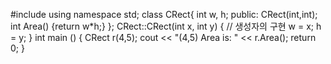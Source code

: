 #include <iostream>
using namespace std;
class CRect{
    int w, h;
  public:
    CRect(int,int);
    int Area() {return w*h;}
};
CRect::CRect(int x, int y) {  // 생성자의 구현
  w = x;
  h = y;
}
int main () {
  CRect r(4,5);
  cout << "(4,5) Area is: " << r.Area();
  return 0;
}
